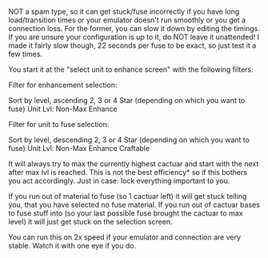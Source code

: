 NOT a spam type, so it can get stuck/fuse incorrectly if you have long load/transition times or your emulator doesn't run smoothly or you get a connection loss. For the former, you can slow it down by editing the timings. If you are unsure your configuration is up to it, do NOT leave it unattended! I made it fairly slow though, 22 seconds per fuse to be exact, so just test it a few times.

You start it at the "select unit to enhance screen" with the following filters:

Filter for enhancement selection:

Sort by level, ascending
2, 3 or 4 Star (depending on which you want to fuse)
Unit Lvl: Non-Max
Enhance


Filter for unit to fuse selection:

Sort by level, descending
2, 3 or 4 Star (depending on which you want to fuse)
Unit Lvl: Non-Max
Enhance
Craftable


It will always try to max the currently highest cactuar and start with the next after max lvl is reached. This is not the best efficiency* so if this bothers you act accordingly. Just in case: lock everything important to you.

If you run out of material to fuse (so 1 cactuar left) it will get stuck telling you, that you have selected no fuse material. If you run out of cactuar bases to fuse stuff into (so your last possible fuse brought the cactuar to max level) it will just get stuck on the selection screen.

You can run this on 2x speed if your emulator and connection are very stable. Watch it with one eye if you do.